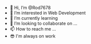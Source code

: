 - 👋 Hi, I’m @Rod7678
- 👀 I’m interested in Web Development
- 🌱 I’m currently learning
- 💞️ I’m looking to collaborate on ...
- 📫 How to reach me ...
- 😎 I'm always on work

<!---
Rod7678/Rod7678 is a ✨ special ✨ repository because its `README.md` (this file) appears on your GitHub profile.
You can click the Preview link to take a look at your changes.
--->
